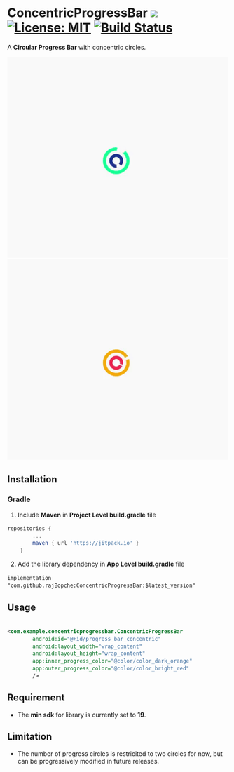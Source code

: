 # ConcentricProgressBar                      [![](https://jitpack.io/v/rajBopche/ConcentricProgressBar.svg)](https://jitpack.io/#rajBopche/ConcentricProgressBar)      [![License: MIT](https://img.shields.io/badge/License-MIT-yellow.svg)](https://opensource.org/licenses/MIT)  [![Build Status](https://travis-ci.org/rajBopche/ConcentricProgressBar.svg?branch=master)](https://travis-ci.org/rajBopche/ConcentricProgressBar)



A **Circular Progress Bar** with concentric circles.


![](blueprogress.gif)
![](redprogress.gif)


## Installation


### Gradle

1. Include **Maven** in **Project Level build.gradle** file

```gradle
repositories {
        ...
        maven { url 'https://jitpack.io' }
    }
```

2. Add the library dependency in **App Level build.gradle** file

`implementation "com.github.rajBopche:ConcentricProgressBar:$latest_version"`



## Usage

```xml

<com.example.concentricprogressbar.ConcentricProgressBar
        android:id="@+id/progress_bar_concentric"
        android:layout_width="wrap_content"
        android:layout_height="wrap_content"
        app:inner_progress_color="@color/color_dark_orange"
        app:outer_progress_color="@color/color_bright_red"
        />

```


## Requirement

* The **min sdk** for library is currently set to **19**.




## Limitation

* The number of progress circles is restricited to two circles for now, but can be progressively modified in future releases.



